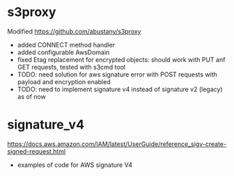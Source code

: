 # s3proxy

Modified https://github.com/abustany/s3proxy
- added CONNECT method handler
- added configurable AwsDomain
- fixed Etag replacement for encrypted objects: should work with PUT anf GET requests, tested with s3cmd tool
- TODO: need solution for aws signature error with POST requests with payload and encryption enabled
- TODO: need to implement signature v4 instead of signature v2 (legacy) as of now

# signature_v4

https://docs.aws.amazon.com/IAM/latest/UserGuide/reference_sigv-create-signed-request.html

- examples of code for AWS signature V4

